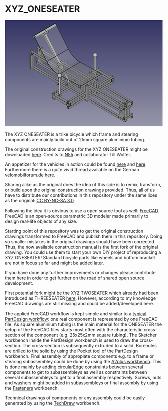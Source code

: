 # XYZ_ONESEATER

![](https://github.com/FreeCutter/XYZ_ONESEATER/blob/master/OneSeater_Assembley.png)

The XYZ ONESEATER is a trike bicycle which frame and stearing components are mainly build out of 25mm square aluminium tubing. 

The original construction drawings for the XYZ ONESEATER might be downloaded [here](http://www.n55.dk/MANUALS/SPACEFRAMEVEHICLES/spaceframevehicles.html).
Credits to [N55](http://www.n55.dk) and collaborator Till Wolfer.

An appetizer for the vehicles in action could be found [here](http://www.youtube.com/watch?v=CPaBOMBIfKA) and [here](https://youtu.be/3dgY7bEmk1Q). Furthermore there is a quite vivid thread available on the German velomobilforum.de [here](https://www.velomobilforum.de/forum/index.php?threads/eigenbau-xyz-spaceframe-vehicle.33109/).

Sharing alike as the original does the idea of this side is to remix, transform, or build upon the original construction drawings provided. Thus, all of us have to distribute our contributions in this repository under the same lices as the original: [CC BY-NC-SA 3.0](https://creativecommons.org/licenses/by-nc-sa/3.0/).

Following the idea it is obvious to use a open source tool as well: [FreeCAD](https://www.freecadweb.org).
FreeCAD is an open-source parametric 3D modeler made primarily to design real-life objects of any size.

Starting point of this repository was to get the original construction drawings transformed to FreeCAD and publish them in this repository. Doing so smaller mistakes in the original drawings should have been corrected. Thus, the now available construction manual is the first fork of the original drawing. You could use them to start your own DIY project of reproducing a XYZ ONESEATER! Standard bicycle parts like wheels and bottom bracket are not in focus so far and might be added later.

If you have done any further improvements or changes please contribute them here in order to get further on the road of shared open source development.

First potential fork might be the XYZ TWOSEATER which already had been introduced as THREESEATER [here](https://www.dropbox.com/s/jynk9lwfgj25o40/dreisitzer.avi). However, according to my knowledge FreeCAD drawings are still missing and could be added/developed here.

The applied FreeCAD workflow is kept simple and similar to a [typical PartDesign workflow](https://www.freecadweb.org/wiki/Getting_started#Working_with_the_PartDesign_and_Sketcher_workbenches):
one real component is represented by one FreeCAD file. As square aluminium tubing is the main material for the ONESEATER the setup of the FreeCAD files starts most often with the characteristic cross-section of the component (e.g. 25x25x2mm square tubing). The Sketcher workbench inside the PartDesign workbench is used to draw the cross-section. The cross-section is subsequently extruded to a solid. Boreholes are drilled to the solid by using the Pocket tool of the PartDesign workbench.
Final assembly of appropiate components e.g. to a frame or stearing subassembley could be done by using the [A2plus workbench](https://www.freecadweb.org/wiki/A2plus_Workbench). This is done mainly by adding circularEdge constraints between several components to get to subassembleys as well as constraints between several subassembleys to get to a final assembly respectively.
Screws, nuts and washers might be added in subassembleys or final assembly by using the [Fasteners](https://www.freecadweb.org/wiki/Fasteners_Workbench) workbench.

Technical drawings of components or any assembly could be easily generated by using the [TechDraw](https://www.freecadweb.org/wiki/TechDraw_Module) workbench.
